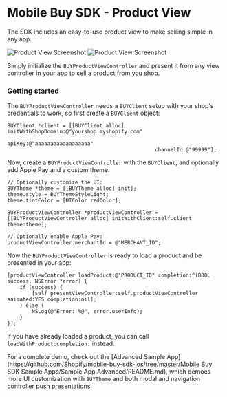 # Mobile Buy SDK - Product View

The SDK includes an easy-to-use product view to make selling simple in any app.

![Product View Screenshot](https://raw.github.com/Shopify/mobile-buy-sdk-ios/master/Assets/Product_View_Screenshot_1.png)
![Product View Screenshot](https://raw.github.com/Shopify/mobile-buy-sdk-ios/master/Assets/Product_View_Screenshot_2.png)

Simply initialize the `BUYProductViewController` and present it from any view controller in your app to sell a product from you shop.

### Getting started

The `BUYProductViewController` needs a `BUYClient` setup with your shop's credentials to work, so first create a `BUYClient` object:

```objc
BUYClient *client = [[BUYClient alloc] initWithShopDomain:@"yourshop.myshopify.com"
                                                   apiKey:@"aaaaaaaaaaaaaaaaaa"
                                                channelId:@"99999"];
```

Now, create a `BUYProductViewController` with the `BUYClient`, and optionally add Apple Pay and a custom theme.

```objc
// Optionally customize the UI:
BUYTheme *theme = [[BUYTheme alloc] init];
theme.style = BUYThemeStyleLight;
theme.tintColor = [UIColor redColor];

BUYProductViewController *productViewController = [[BUYProductViewController alloc] initWithClient:self.client theme:theme];

// Optionally enable Apple Pay:
productViewController.merchantId = @"MERCHANT_ID";
```

Now the `BUYProductViewController` is ready to load a product and be presented in your app:

```objc
[productViewController loadProduct:@"PRODUCT_ID" completion:^(BOOL success, NSError *error) {
    if (success) {
        [self presentViewController:self.productViewController animated:YES completion:nil];
    } else {
        NSLog(@"Error: %@", error.userInfo);
    }
}];
```

If you have already loaded a product, you can call `loadWithProduct:completion:` instead. 

For a complete demo, check out the [Advanced Sample App](https://github.com/Shopify/mobile-buy-sdk-ios/tree/master/Mobile Buy SDK Sample Apps/Sample App Advanced/README.md), which demoes more UI customization with `BUYTheme` and both modal and navigation controller push presentations.
